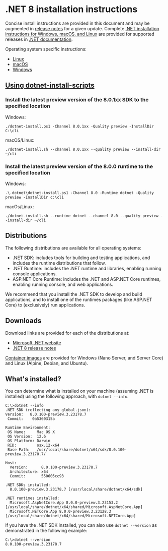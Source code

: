 # .NET 8 installation instructions

Concise install instructions are provided in this document and may be augmented in [release notes](README.md) for a given update. Complete [.NET installation instructions for Windows, macOS, and Linux](https://learn.microsoft.com/dotnet/core/install/) are provided for supported releases in [.NET documentation](https://learn.microsoft.com/dotnet).

Operating system specific instructions:

- [Linux](install-linux.md)
- [macOS](install-macos.md)
- [Windows](install-windows.md)

## [Using dotnet-install-scripts](https://learn.microsoft.com/dotnet/core/tools/dotnet-install-script)

### Install the latest preview version of the 8.0.1xx SDK to the specified location

Windows:

```console
./dotnet-install.ps1 -Channel 8.0.1xx -Quality preview -InstallDir C:\cli
```

macOS/Linux:

```console
./dotnet-install.sh --channel 8.0.1xx --quality preview --install-dir ~/cli
```

### Install the latest preview version of the 8.0.0 runtime to the specified location

Windows:

```console
.\.dotnet\dotnet-install.ps1 -Channel 8.0 -Runtime dotnet -Quality preview -InstallDir c:\cli
```

macOs/Linux:

```console
./dotnet-install.sh --runtime dotnet --channel 8.0 --quality preview --install-dir ~/cli
```

## Distributions

The following distributions are available for all operating systems:

- .NET SDK: includes tools for building and testing applications, and includes the runtime distributions that follow.
- .NET Runtime: includes the .NET runtime and libraries, enabling running console applications.
- ASP.NET Core Runtime: includes the .NET and ASP.NET Core runtimes, enabling running console, and web applications.

We recommend that you install the .NET SDK to develop and build applications, and to install one of the runtimes packages (like ASP.NET Core) to (exclusively) run applications.

## Downloads

Download links are provided for each of the distributions at:

- [Microsoft .NET website](https://dotnet.microsoft.com/download/dotnet/8.0)
- [.NET 8 release notes](README.md)

[Container images](https://hub.docker.com/r/microsoft/dotnet/) are provided for Windows (Nano Server, and Server Core) and Linux (Alpine, Debian, and Ubuntu).

## What's installed?

You can determine what is installed on your machine (assuming .NET is installed) using the following approach, with `dotnet --info`.

```console
C:\>dotnet --info
.NET SDK (reflecting any global.json):
Version:   8.0.100-preview.3.23178.7
 Commit:    0a5360315a

Runtime Environment:
 OS Name:     Mac OS X
 OS Version:  12.6
 OS Platform: Darwin
 RID:         osx.12-x64
 Base Path:   /usr/local/share/dotnet/x64/sdk/8.0.100-preview.3.23178.7/

Host:
  Version:      8.0.100-preview.3.23178.7
  Architecture: x64
  Commit:       550605cc93

.NET SDKs installed:
  8.0.100-preview.3.23178.7 [/usr/local/share/dotnet/x64/sdk]

.NET runtimes installed:
  Microsoft.AspNetCore.App 8.0.0-preview.3.23153.2 [/usr/local/share/dotnet/x64/shared/Microsoft.AspNetCore.App]
  Microsoft.NETCore.App 8.0.0-preview.3.23128.3 [/usr/local/share/dotnet/x64/shared/Microsoft.NETCore.App]
```

If you have the .NET SDK installed, you can also use `dotnet --version` as demonstrated in the following example:

```console
C:\>dotnet --version
8.0.100-preview.3.23178.7
```
